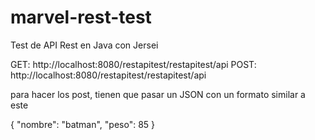 # marvel-rest-test
Test de API Rest en Java con Jersei


GET:  http://localhost:8080/restapitest/restapitest/api
POST: http://localhost:8080/restapitest/restapitest/api


para hacer los post,  tienen que pasar un JSON con un formato similar a este

{
      "nombre": "batman",
      "peso": 85
}
